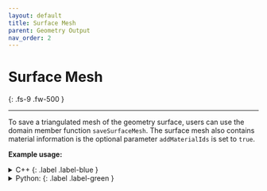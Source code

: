 ```yaml
---
layout: default
title: Surface Mesh
parent: Geometry Output
nav_order: 2
---
```


# Surface Mesh
{: .fs-9 .fw-500 }

---

To save a triangulated mesh of the geometry surface, users can use the domain member function `saveSurfaceMesh`. The surface mesh also contains material information is the optional parameter `addMaterialIds` is set to `true`.

__Example usage:__

<details markdown="1">
<summary markdown="1">
C++
{: .label .label-blue }
</summary>
```c++
auto domain = ps::SmartPointer<ps::Domain<NumericType, D>>::New();
...
// create geometry in domain
...
domain->saveSurfaceMesh("fileName", true);
```
</details>

<details markdown="1">
<summary markdown="1">
Python:
{: .label .label-green }
</summary>
```python
domain = vps.Domain()
...
# create geometry in domain
...
domain.saveSurfaceMesh(fileName="fileName", addMaterialIds=True)
```
</details>